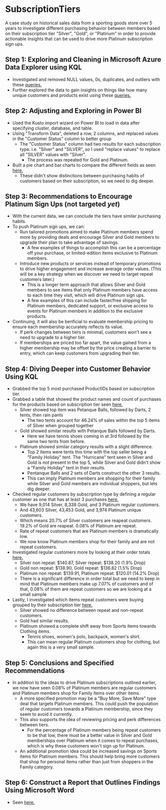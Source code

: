 # SubscriptionTiers

A case study on historical sales data from a sporting goods store over 5 years to investigate different purchasing behavior between members based on their subscription tier "Silver", "Gold", or "Platinum" 
in order to provide actionable insights that can be used to drive more Platinum subscription sign ups.

## Step 1: Exploring and Cleaning in Microsoft Azure Data Explorer using KQL
- Investigated and removed NULL values, 0s, duplicates, and outliers with these [queries.](https://github.com/V-Holguin/SubscriptionTiers/blob/main/KQL%20Queries/1.1.txt)
- Further explored the data to gain insights on things like how many unique customers and products exist using these [queries.](https://github.com/V-Holguin/SubscriptionTiers/blob/main/KQL%20Queries/1.2.txt)

## Step 2: Adjusting and Exploring in Power BI
- Used the Kusto import wizard on Power BI to load in data after specifying cluster, database, and table.
- Using "Transform Data", deleted a row, 2 columns, and replaced values in the "Customer Status" column to better group
  - The "Customer Status" column had two results for each subscription type. i.e. "Silver" and "SILVER", so I used "replace values" to replace all "SILVER" values with "Silver".
    - The process was repeated for Gold and Platinum.
- Built a pie chart and bar charts to compare the different fields as seen [here.](https://github.com/V-Holguin/SubscriptionTiers/blob/main/Visualization.png)
  - These didn't show distinctions between purchasing habits of customers based on their subscription, so we need to dig deeper.

## Step 3: Recommendations to Encourage Platinum Sign Ups (not targeted *yet*)
- With the current data, we can conclude the tiers have similar purchasing habits.
- To push Platinum sign ups, we can:
  - Run tailored promotions aimed to make Platinum members spend more by providing deals and encourage Silver and Gold members to upgrade their plan to take advantage of savings.
    - A few examples of things to accomplish this can be a percentage off your purchase, or limited-edition items exclusive to Platinum members.
  - Introduce new products or services instead of temporary promotions to drive higher engagement and increase average order values. (This will be a key strategy when we discover we need to target repeat customers later.)
    - This is a longer term approach that allows Silver and Gold members to see items that only Platinum members have access to each time they visit, which will drive Platinum sign ups.
    - A few examples of this can include faster/free shipping for Platinum members, dedicated support, or exclusive access to events for Platinum members in addition to the exclusive products.
- Continuing, it will also be benficial to evaluate membership pricing to ensure each membership accurately reflects its value.
  - If perk changes between tiers is minimal, customers won't see a need to upgrade to a higher tier.
  - If memberships are priced too far apart, the value gained from a higher membership may be offset by the price creating a barrier to entry, which can keep customers from upgrading their tier.

## Step 4: Diving Deeper into Customer Behavior Using KQL
- Grabbed the top 5 most purchased ProductIDs based on subscription tier.
- Grabbed a table that showed the product names and count of purchases for the products based on subscription tier seen [here.](https://github.com/V-Holguin/SubscriptionTiers/blob/main/KQL%20Queries/2.1.txt)
  - Silver showed top item was Petanque Balls, followed by Darts, 2 tents, then rain pants
    - The two tents account for 46.24% of sales within the top 5 items of Silver when grouped together
  - Gold showed similar results with Petanque Balls followed by Darts.
    - Here we have tennis shoes coming in at 3rd followed by the same two tents from before.
  - Platinum showed similar category results with a slight difference.
    - Top 2 items were tents this time with the top seller being a "Family Holiday" tent. The "Hurricane" tent seen in Silver and Gold is not present in the top 5, while Silver and Gold didn't show a "Family Holiday" tent in their results.
    - Pentanque Balls and 2 sets of Darts construct the other 3 results.
    - This can imply Platinum members are shopping for their family while Silver and Gold members are individual shoppers, but lets dig deeper.
- Checked regular customers by subscription type by defining a regular customer as one that has at least 3 purchases [here.](https://github.com/V-Holguin/SubscriptionTiers/blob/main/KQL%20Queries/2.2.txt)
  - We have 9,014 Silver, 8,338 Gold, and 3 Platinum regular customers.
  - And 43,603 Silver, 43,453 Gold, and 3,974 Platinum unique customers.
  - Which means 20.7% of Silver customers are reapeat customers. 19.2% of Gold are reapeat. 0.08% of Platinum are repeat.
  - Rate of repeat customers that are Platinum members is dramatically low.
  - We now know Platinum members shop for their family and are not repeat customers.
- Investigated regular customers more by looking at their order totals [here.](https://github.com/V-Holguin/SubscriptionTiers/blob/main/KQL%20Queries/2.3.txt)
  - Silver non repeat: $140.87, Silver repeat: $138.20 (1.9% Drop)
  - Gold non repeat: $138.90, Gold repeat: $136.82 (1.5% Drop)
  - Platinum non repeat: $139.91, Platinum repeat: $120.01 (14.2% Drop)
  - There is a significant difference in order total but we need to keep in mind that Platinum members make up 7.07% of customers and of that, 0.08% of them are repeat customers so we are looking at a small sample
- Lastly, I investigated which items repeat customers were buying grouped by their subscription tier [here.](https://github.com/V-Holguin/SubscriptionTiers/blob/main/KQL%20Queries/2.4.txt)
  - Silver showed no difference between repeat and non-repeat customers.
  - Gold had similar results.
  - Platinum showed a complete shift away from Sports items towards Clothing items.
    - Tennis shoes, women's polo, backpack, women's shirt.
    - This can mean regular Platinum customers shop for clothing, but again this is a very small sample.

## Step 5: Conclusions and Specified Recommendations
- In addition to the ideas to drive Platinum subscriptions outlined earlier, we now have seen 0.08% of Platinum members are regular customers and Platinum members shop for Family items over other items.
  - A more specified promotion may be a "Buy More, Save More" type deal that targets Platinum members. This could push the population of regular customers towards a Platinum membership, since they seem to avoid it currently.
  - This also supports the idea of reviewing pricing and perk differences between tiers.
    - For the percentage of Platinum members being repeat customers to be that low, there must be a better value in Silver and Gold memberships over Platinum when it comes to repeat purchases, which is why these customers won't sign up for Platinum.
  - An additional promotion idea could be increased savings on Sports items for Platinum members. This should help bring more customers that shop for personal items rather than just from shoppers in the Family category.

## Step 6: Construct a Report that Outlines Findings Using Microsoft Word
- Seen [here.](https://github.com/V-Holguin/SubscriptionTiers/blob/main/SubscriptionTiersReport.docx)
